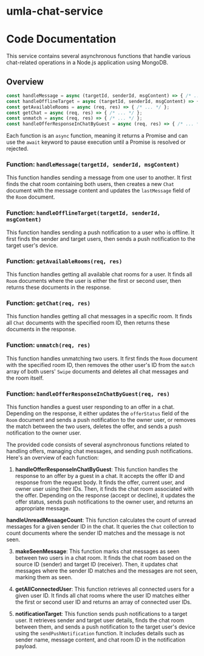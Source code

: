 # umla-chat-service

# Code Documentation

This service contains several asynchronous functions that handle various chat-related operations in a Node.js application using MongoDB.

## Overview

```javascript
const handleMessage = async (targetId, senderId, msgContent) => { /* ... */ };
const handleOfflineTarget = async (targetId, senderId, msgContent) => { /* ... */ };
const getAvailableRooms = async (req, res) => { /* ... */ };
const getChat = async (req, res) => { /* ... */ };
const unmatch = async (req, res) => { /* ... */ };
const handleOfferResponseInChatByGuest = async (req, res) => { /* ... */ };
```

Each function is an `async` function, meaning it returns a Promise and can use the `await` keyword to pause execution until a Promise is resolved or rejected.

### Function: `handleMessage(targetId, senderId, msgContent)`

This function handles sending a message from one user to another. It first finds the chat room containing both users, then creates a new `Chat` document with the message content and updates the `lastMessage` field of the `Room` document.

### Function: `handleOfflineTarget(targetId, senderId, msgContent)`

This function handles sending a push notification to a user who is offline. It first finds the sender and target users, then sends a push notification to the target user's device.

### Function: `getAvailableRooms(req, res)`

This function handles getting all available chat rooms for a user. It finds all `Room` documents where the user is either the first or second user, then returns these documents in the response.

### Function: `getChat(req, res)`

This function handles getting all chat messages in a specific room. It finds all `Chat` documents with the specified room ID, then returns these documents in the response.

### Function: `unmatch(req, res)`

This function handles unmatching two users. It first finds the `Room` document with the specified room ID, then removes the other user's ID from the `match` array of both users' `Swipe` documents and deletes all chat messages and the room itself.

### Function: `handleOfferResponseInChatByGuest(req, res)`

This function handles a guest user responding to an offer in a chat. Depending on the response, it either updates the `offerStatus` field of the `Room` document and sends a push notification to the owner user, or removes the match between the two users, deletes the offer, and sends a push notification to the owner user.


The provided code consists of several asynchronous functions related to handling offers, managing chat messages, and sending push notifications. Here's an overview of each function:

1. **handleOfferResponseInChatByGuest**: This function handles the response to an offer by a guest in a chat. It accepts the offer ID and response from the request body. It finds the offer, current user, and owner user using their IDs. Then, it finds the chat room associated with the offer. Depending on the response (accept or decline), it updates the offer status, sends push notifications to the owner user, and returns an appropriate message.

 **handleUnreadMesaageCount**: This function calculates the count of unread messages for a given sender ID in the chat. It queries the `Chat` collection to count documents where the sender ID matches and the message is not seen.

3. **makeSeenMessage**: This function marks chat messages as seen between two users in a chat room. It finds the chat room based on the source ID (sender) and target ID (receiver). Then, it updates chat messages where the sender ID matches and the messages are not seen, marking them as seen.

4. **getAllConnectedUser**: This function retrieves all connected users for a given user ID. It finds all chat rooms where the user ID matches either the first or second user ID and returns an array of connected user IDs.

5. **notificationTarget**: This function sends push notifications to a target user. It retrieves sender and target user details, finds the chat room between them, and sends a push notification to the target user's device using the `sendPushNotification` function. It includes details such as sender name, message content, and chat room ID in the notification payload.

